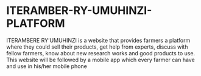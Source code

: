 # ITERAMBER-RY-UMUHINZI-PLATFORM
ITERAMBERE RY'UMUHINZI is a website that provides farmers a platform where they could sell their products, get help from experts, discuss with fellow farmers, know about new research works and good products to use. This website will be followed by a mobile app which every farmer can have and use in his/her mobile phone
